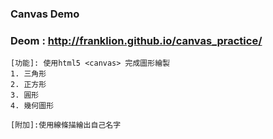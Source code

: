 ### Canvas Demo

### Deom : http://franklion.github.io/canvas_practice/


	[功能]: 使用html5 <canvas> 完成圖形繪製
	1. 三角形
	2. 正方形
	3. 圓形
	4. 幾何圖形

	[附加]:使用線條描繪出自己名字